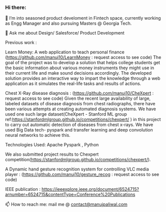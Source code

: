 ### Hi there:
<!--
**manuj10/manuj10** is a ✨ _special_ ✨ repository because its `README.md` (this file) appears on your GitHub profile.

Here are some ideas to get you started:-->

<!-- 🔭 I’m currently working on ...-->
🌱 I’m into seasoned product develoment in Fintech space, currently working as Engg Manager and also pursuing Masters @ Georgia Tech. 
<!-- 👯 I’m looking to collaborate on ...
- 🤔 I’m looking for help with ... -->
💬 Ask me about Design/ Salesforce/ Product Development
<!-- previous work -->
Previous work : 
<!--  work -->
Learn Money: A web application to teach personal finance (https://github.com/manuj10/LearnMoney : request access to see code)<!--  work -->
The goal of the project was to develop a solution that helps college students get the basic information about various money instruments they might use in their     current life and make sound decisions accordingly. The developed solution provides an interactive way to impart the knowledge through a web application as it       simulates the real-life tasks and results of actions.


Chest X-Ray disease diagnosis : (https://github.com/manuj10/CheXpert : request access to see code)<!--  work -->
Given the recent large availability of large, labeled datasets of disease diagnosis from chest radiographs, there have been various attempts at creating        automated diagnosis systems. We have used one such large dataset(CheXpert - Stanford ML group ref:https://stanfordmlgroup.github.io/competitions/chexpert/ ) in this project to carry out automatic detection of diseases from chest x-rays. We have used Big Data tech- pyspark and transfer learning and deep convolution neural   networks to achieve this.
<!--  work -->
Technologies Used: Apache Pyspark , Python
<!--  work -->
We also submitted project results to Chexpert competition(https://stanfordmlgroup.github.io/competitions/chexpert/).

<!--  work -->
A Dynamic hand gesture recognition system for controlling VLC media player : (https://github.com/manuj10/gesture_recog : request access to see code)<!--  work -->

IEEE publication : https://ieeexplore.ieee.org/document/6524715?arnumber=6524715&contentType=Conference%20Publications


📫 How to reach me: mail me @ contact@manujpaliwal.com
<!-- 😄 Pronouns: ...
- ⚡ Fun fact: ... -->

